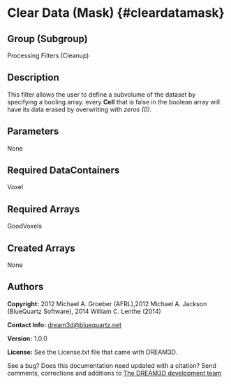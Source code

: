 Clear Data (Mask) {#cleardatamask}
======

## Group (Subgroup) ##
Processing Filters (Cleanup)

## Description ##
This filter allows the user to define a subvolume of the dataset by specifying a booling array. every **Cell** that is false in the boolean array will have its data erased by overwriting with *zeros (0)*.


## Parameters ##
None

## Required DataContainers ##
Voxel

## Required Arrays ##
GoodVoxels



## Created Arrays ##
None



## Authors ##

**Copyright:** 2012 Michael A. Groeber (AFRL),2012 Michael A. Jackson (BlueQuartz Software), 2014 William C. Lenthe (2014)

**Contact Info:** dream3d@bluequartz.net

**Version:** 1.0.0

**License:**  See the License.txt file that came with DREAM3D.


See a bug? Does this documentation need updated with a citation? Send comments, corrections and additions to [The DREAM3D development team](mailto:dream3d@bluequartz.net?subject=Documentation%20Correction)


